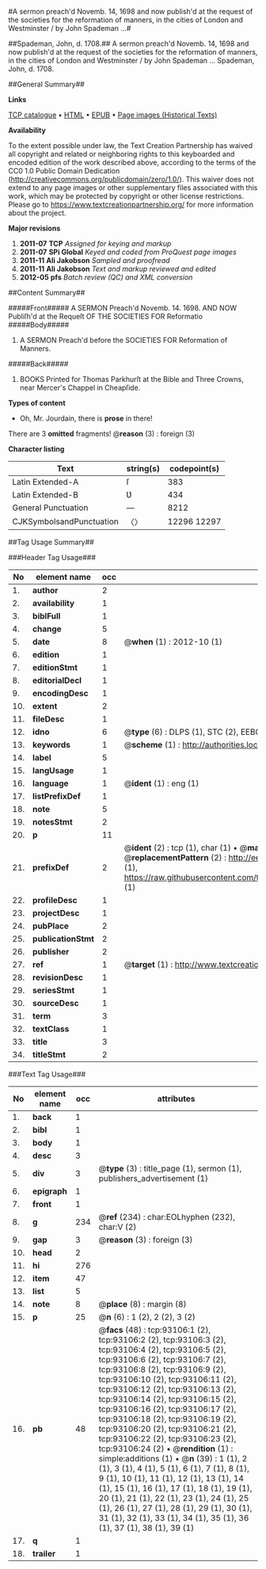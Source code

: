 #A sermon preach'd Novemb. 14, 1698 and now publish'd at the request of the societies for the reformation of manners, in the cities of London and Westminster / by John Spademan ...#

##Spademan, John, d. 1708.##
A sermon preach'd Novemb. 14, 1698 and now publish'd at the request of the societies for the reformation of manners, in the cities of London and Westminster / by John Spademan ...
Spademan, John, d. 1708.

##General Summary##

**Links**

[TCP catalogue](http://www.ota.ox.ac.uk/tcp/)  • 
[HTML](http://tei.it.ox.ac.uk/tcp/Texts-HTML/free/A60/A60983.html)  • 
[EPUB](http://tei.it.ox.ac.uk/tcp/Texts-EPUB/free/A60/A60983.epub) • 
[Page images (Historical Texts)](https://historicaltexts.jisc.ac.uk/eebo-12739979e)

**Availability**

To the extent possible under law, the Text Creation Partnership has waived all copyright and related or neighboring rights to this keyboarded and encoded edition of the work described above, according to the terms of the CC0 1.0 Public Domain Dedication (http://creativecommons.org/publicdomain/zero/1.0/). This waiver does not extend to any page images or other supplementary files associated with this work, which may be protected by copyright or other license restrictions. Please go to https://www.textcreationpartnership.org/ for more information about the project.

**Major revisions**

1. __2011-07__ __TCP__ *Assigned for keying and markup*
1. __2011-07__ __SPi Global__ *Keyed and coded from ProQuest page images*
1. __2011-11__ __Ali Jakobson__ *Sampled and proofread*
1. __2011-11__ __Ali Jakobson__ *Text and markup reviewed and edited*
1. __2012-05__ __pfs__ *Batch review (QC) and XML conversion*

##Content Summary##

#####Front#####
A SERMON Preach'd Novemb. 14. 1698. AND NOW Publiſh'd at the Requeſt OF THE SOCIETIES FOR Reformatio
#####Body#####

1. A SERMON Preach'd before the SOCIETIES FOR Reformation of Manners.

#####Back#####

1. BOOKS Printed for Thomas Parkhurſt at the Bible and Three Crowns, near Mercer's Chappel in Cheapſide.

**Types of content**

  * Oh, Mr. Jourdain, there is **prose** in there!

There are 3 **omitted** fragments! 
 @__reason__ (3) : foreign (3)

**Character listing**


|Text|string(s)|codepoint(s)|
|---|---|---|
|Latin Extended-A|ſ|383|
|Latin Extended-B|Ʋ|434|
|General Punctuation|—|8212|
|CJKSymbolsandPunctuation|〈〉|12296 12297|

##Tag Usage Summary##

###Header Tag Usage###

|No|element name|occ|attributes|
|---|---|---|---|
|1.|__author__|2||
|2.|__availability__|1||
|3.|__biblFull__|1||
|4.|__change__|5||
|5.|__date__|8| @__when__ (1) : 2012-10 (1)|
|6.|__edition__|1||
|7.|__editionStmt__|1||
|8.|__editorialDecl__|1||
|9.|__encodingDesc__|1||
|10.|__extent__|2||
|11.|__fileDesc__|1||
|12.|__idno__|6| @__type__ (6) : DLPS (1), STC (2), EEBO-CITATION (1), OCLC (1), VID (1)|
|13.|__keywords__|1| @__scheme__ (1) : http://authorities.loc.gov/ (1)|
|14.|__label__|5||
|15.|__langUsage__|1||
|16.|__language__|1| @__ident__ (1) : eng (1)|
|17.|__listPrefixDef__|1||
|18.|__note__|5||
|19.|__notesStmt__|2||
|20.|__p__|11||
|21.|__prefixDef__|2| @__ident__ (2) : tcp (1), char (1)  •  @__matchPattern__ (2) : ([0-9\-]+):([0-9IVX]+) (1), (.+) (1)  •  @__replacementPattern__ (2) : http://eebo.chadwyck.com/downloadtiff?vid=$1&page=$2 (1), https://raw.githubusercontent.com/textcreationpartnership/Texts/master/tcpchars.xml#$1 (1)|
|22.|__profileDesc__|1||
|23.|__projectDesc__|1||
|24.|__pubPlace__|2||
|25.|__publicationStmt__|2||
|26.|__publisher__|2||
|27.|__ref__|1| @__target__ (1) : http://www.textcreationpartnership.org/docs/. (1)|
|28.|__revisionDesc__|1||
|29.|__seriesStmt__|1||
|30.|__sourceDesc__|1||
|31.|__term__|3||
|32.|__textClass__|1||
|33.|__title__|3||
|34.|__titleStmt__|2||


###Text Tag Usage###

|No|element name|occ|attributes|
|---|---|---|---|
|1.|__back__|1||
|2.|__bibl__|1||
|3.|__body__|1||
|4.|__desc__|3||
|5.|__div__|3| @__type__ (3) : title_page (1), sermon (1), publishers_advertisement (1)|
|6.|__epigraph__|1||
|7.|__front__|1||
|8.|__g__|234| @__ref__ (234) : char:EOLhyphen (232), char:V (2)|
|9.|__gap__|3| @__reason__ (3) : foreign (3)|
|10.|__head__|2||
|11.|__hi__|276||
|12.|__item__|47||
|13.|__list__|5||
|14.|__note__|8| @__place__ (8) : margin (8)|
|15.|__p__|25| @__n__ (6) : 1 (2), 2 (2), 3 (2)|
|16.|__pb__|48| @__facs__ (48) : tcp:93106:1 (2), tcp:93106:2 (2), tcp:93106:3 (2), tcp:93106:4 (2), tcp:93106:5 (2), tcp:93106:6 (2), tcp:93106:7 (2), tcp:93106:8 (2), tcp:93106:9 (2), tcp:93106:10 (2), tcp:93106:11 (2), tcp:93106:12 (2), tcp:93106:13 (2), tcp:93106:14 (2), tcp:93106:15 (2), tcp:93106:16 (2), tcp:93106:17 (2), tcp:93106:18 (2), tcp:93106:19 (2), tcp:93106:20 (2), tcp:93106:21 (2), tcp:93106:22 (2), tcp:93106:23 (2), tcp:93106:24 (2)  •  @__rendition__ (1) : simple:additions (1)  •  @__n__ (39) : 1 (1), 2 (1), 3 (1), 4 (1), 5 (1), 6 (1), 7 (1), 8 (1), 9 (1), 10 (1), 11 (1), 12 (1), 13 (1), 14 (1), 15 (1), 16 (1), 17 (1), 18 (1), 19 (1), 20 (1), 21 (1), 22 (1), 23 (1), 24 (1), 25 (1), 26 (1), 27 (1), 28 (1), 29 (1), 30 (1), 31 (1), 32 (1), 33 (1), 34 (1), 35 (1), 36 (1), 37 (1), 38 (1), 39 (1)|
|17.|__q__|1||
|18.|__trailer__|1||
